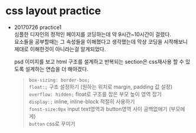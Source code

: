 # css layout practice
* 20170726 practice1  
  심플한 디자인의 정적인 페이지를 코딩하는데 약 9시간~10시간이 걸렸다.  
  요소들을 공부할때는 그 속성들을 이해했다고 생각했는데 막상 코딩을 시작해보니 제대로 이해한것이 아니라는걸 알게되었다.  

  psd 이미지를 보고 html 구조를 설계하고 반복되는 section은 css재사용 할 수 있도록 설계하는 연습을 더 해야겠다.

  > `box-sizing: border-box;`   
  > `float:;` 구조 설정하기 (원하는 위치로 margin, padding 값 설정)  
  > `overflow: hidden;` float로 구조를 잡은 부모 높이 영역 잡기   
  > `display:;` inline, inline-block 적절히 사용하기  
  > `fonst-size:0px` input text영역과 button영역 사이 공백없애기      (부모에게)  
  > `button` css로 꾸미기 


  




